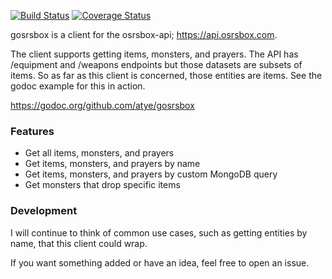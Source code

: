 [![Build Status](https://travis-ci.org/atye/gosrsbox.svg?branch=master)](https://travis-ci.org/atye/gosrsbox) [![Coverage Status](https://coveralls.io/repos/github/atye/gosrsbox/badge.svg?branch=add-travis-ci)](https://coveralls.io/github/atye/gosrsbox?branch=add-travis-ci)

gosrsbox is a client for the osrsbox-api; https://api.osrsbox.com.

The client supports getting items, monsters, and prayers. The API has /equipment and /weapons endpoints but those datasets are subsets of items.
So as far as this client is concerned, those entities are items. See the godoc example for this in action.

https://godoc.org/github.com/atye/gosrsbox

### Features
- Get all items, monsters, and prayers
- Get items, monsters, and prayers by name
- Get items, monsters, and prayers by custom MongoDB query
- Get monsters that drop specific items

### Development
I will continue to think of common use cases, such as getting entities by name, that this client could wrap.

If you want something added or have an idea, feel free to open an issue.